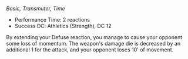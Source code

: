 _Basic, Transmuter, Time_
 
- Performance Time: 2 reactions
- Success DC: Athletics (Strength), DC 12
 
By extending your Defuse reaction, you manage to cause your opponent some loss of momentum. The weapon's damage die is decreased by an additional 1 for the attack, and your opponent loses 10' of movement.